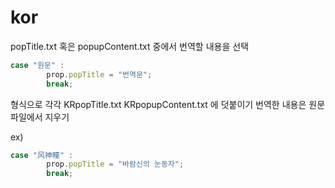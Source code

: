 # kor
 
popTitle.txt
혹은
popupContent.txt
중에서 번역할 내용을 선택

``` javascript
case "원문" :
        prop.popTitle = "번역문";
        break;
```

형식으로 각각 KRpopTitle.txt KRpopupContent.txt 에 덧붙이기
번역한 내용은 원문 파일에서 지우기

ex)
``` javascript
case "风神瞳" :
        prop.popTitle = "바람신의 눈동자";
        break;
```